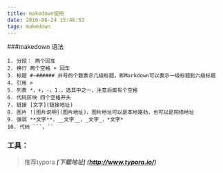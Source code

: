 ```yaml
---
title: makedown使用
date: 2016-06-24 15:46:53
tags: makedown
---
```

###makedown 语法
```
1. 分段： 两个回车
2. 换行 两个空格 + 回车
3. 标题 #~###### 井号的个数表示几级标题，即Markdown可以表示一级标题到六级标题
4. 引用 >
5. 列表 *，+，-，1.，选其中之一，注意后面有个空格
6. 代码区块 四个空格开头
7. 链接 [文字](链接地址)
8. 图片 ![图片说明](图片地址)，图片地址可以是本地路劲，也可以是网络地址
9. 强调 **文字**，__文字__，_文字_，*文字*
10. 代码 ```，``
```
### 工具：
> 推荐typora  ***[下载地址] (http://www.typora.io/)***